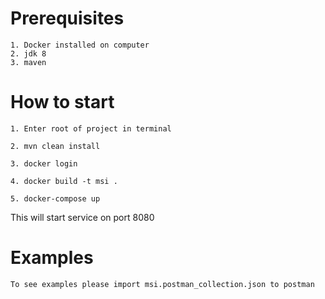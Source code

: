 
 # Prerequisites
  ```$xslt
1. Docker installed on computer
2. jdk 8
3. maven
```
# How to start
   
```$xslt
1. Enter root of project in terminal
```
```$xslt
2. mvn clean install
```
```$xslt
3. docker login
```

```$xslt
4. docker build -t msi .
```

```$xslt
5. docker-compose up
```

This will start service on port 8080

# Examples

```
To see examples please import msi.postman_collection.json to postman
``` 